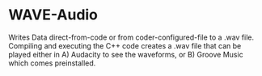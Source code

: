 # WAVE-Audio
Writes Data direct-from-code or from coder-configured-file to a .wav file.
Compiling and executing the C++ code creates a .wav file that can be played either in A) Audacity to see the waveforms, or B) Groove Music which comes preinstalled.
